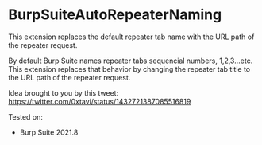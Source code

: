 # BurpSuiteAutoRepeaterNaming
This extension replaces the default repeater tab name with the URL path of the repeater request.

By default Burp Suite names repeater tabs sequencial numbers, 1,2,3...etc. This extension replaces that behavior by changing the repeater tab title to the URL path of the repeater request.

Idea brought to you by this tweet: https://twitter.com/0xtavi/status/1432721387085516819

Tested on:
- Burp Suite 2021.8
